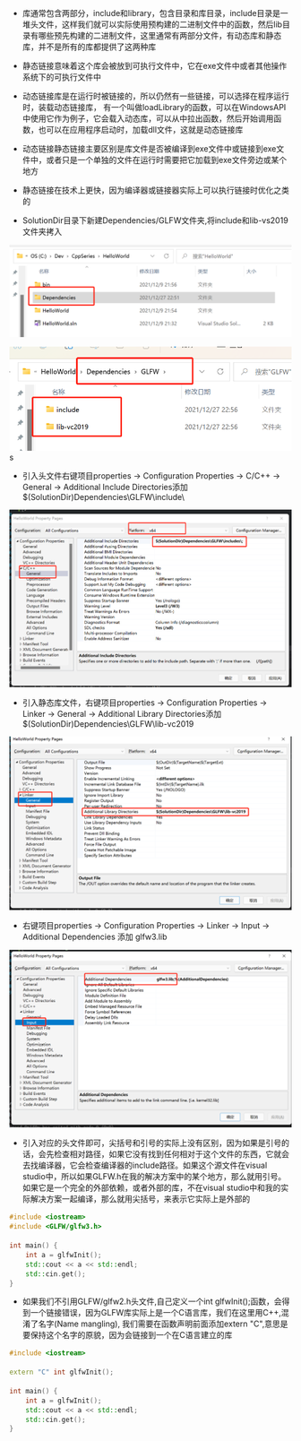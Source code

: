 - 库通常包含两部分，include和library，包含目录和库目录，include目录是一堆头文件，这样我们就可以实际使用预构建的二进制文件中的函数，然后lib目录有哪些预先构建的二进制文件，这里通常有两部分文件，有动态库和静态库，并不是所有的库都提供了这两种库
- 静态链接意味着这个库会被放到可执行文件中，它在exe文件中或者其他操作系统下的可执行文件中
- 动态链接库是在运行时被链接的，所以仍然有一些链接，可以选择在程序运行时，装载动态链接库， 有一个叫做loadLibrary的函数，可以在WindowsAPI中使用它作为例子，它会载入动态库，可以从中拉出函数，然后开始调用函数，也可以在应用程序启动时，加载dll文件，这就是动态链接库
- 动态链接静态链接主要区别是库文件是否被编译到exe文件中或链接到exe文件中，或者只是一个单独的文件在运行时需要把它加载到exe文件旁边或某个地方
- 静态链接在技术上更快，因为编译器或链接器实际上可以执行链接时优化之类的

- SolutionDir目录下新建Dependencies/GLFW文件夹,将include和lib-vs2019文件夹拷入

![Dependencies](./images/Dependencies.png)

![GLFW](./images/GLFW.jpg)s

- 引入头文件右键项目properties -> Configuration Properties -> C/C++ -> General -> Additional Include Directories添加$(SolutionDir)Dependencies\GLFW\include\

![include](./images/include.jpg)

- 引入静态库文件，右键项目properties -> Configuration Properties -> Linker -> General -> Additional Library Directories添加$(SolutionDir)Dependencies\GLFW\lib-vc2019

![](./images/static-general.jpg)

- 右键项目properties -> Configuration Properties -> Linker -> Input -> Additional Dependencies 添加 glfw3.lib

![](./images/static-input.jpg)

- 引入对应的头文件即可，尖括号和引号的实际上没有区别，因为如果是引号的话，会先检查相对路径，如果它没有找到任何相对于这个文件的东西，它就会去找编译器，它会检查编译器的include路径。如果这个源文件在visual studio中，所以如果GLFW.h在我的解决方案中的某个地方，那么就用引号。如果它是一个完全的外部依赖，或者外部的库，不在visual studio中和我的实际解决方案一起编译，那么就用尖括号，来表示它实际上是外部的

```c++
#include <iostream>
#include <GLFW/glfw3.h>

int main() {
    int a = glfwInit();
    std::cout << a << std::endl;
    std::cin.get();
}
```

- 如果我们不引用GLFW/glfw2.h头文件,自己定义一个int glfwInit();函数，会得到一个链接错误，因为GLFW库实际上是一个C语言库，我们在这里用C++,混淆了名字(Name mangling), 我们需要在函数声明前面添加extern "C",意思是要保持这个名字的原貌，因为会链接到一个在C语言建立的库

```c++
#include <iostream>

extern "C" int glfwInit();

int main() {
    int a = glfwInit();
    std::cout << a << std::endl;
    std::cin.get();
}
```

